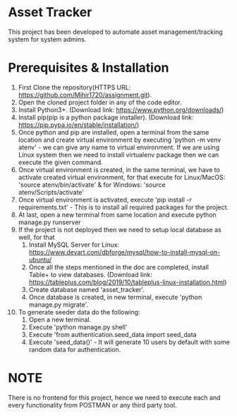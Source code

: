 # Asset Tracker
This project has been developed to automate asset management/tracking system for system admins.

# Prerequisites & Installation
1. First Clone the repository(HTTPS URL: https://github.com/Mihir1720/assignment.git).
2. Open the cloned project folder in any of the code editor.
3. Install Python3+. (Download link: https://www.python.org/downloads/)
4. Install pip(pip is a python package installer). (Download link: https://pip.pypa.io/en/stable/installation/)
5. Once python and pip are installed, open a terminal from the same location and create virtual environment by executing 'python -m venv atenv' - we can give any name to virtual environment. If we are using Linux system then we need to install virtualenv package then we can execute the given command.
6. Once virtual environment is created, in the same terminal, we have to activate created virtual environment, for that execute for Linux/MacOS: 'source atenv/bin/activate' & for Windows: 'source atenv/Scripts/activate'
7. Once virtual environment is activated, execute 'pip install -r requirements.txt' - This is to install all required packages for the project.
8. At last, open a new terminal from same location and execute python manage.py runserver
9. If the project is not deployed then we need to setup local database as well, for that
    1. Install MySQL Server
        for Linux: https://www.devart.com/dbforge/mysql/how-to-install-mysql-on-ubuntu/
    2. Once all the steps mentioned in the doc are completed, install Table+ to view databases. (Download link: https://tableplus.com/blog/2019/10/tableplus-linux-installation.html)
    3. Create database named 'asset_tracker'.
    4. Once database is created, in new terminal, execute 'python manage.py migrate'.
10. To generate seeder data do the following:
    1. Open a new terminal.
    2. Execute 'python manage.py shell'
    3. Execute 'from authentication.seed_data import seed_data
    4. Execute 'seed_data()' - It will generate 10 users by default with some random data for authentication.

# NOTE
There is no frontend for this project, hence we need to execute each and every functionality from POSTMAN or any third party tool.




